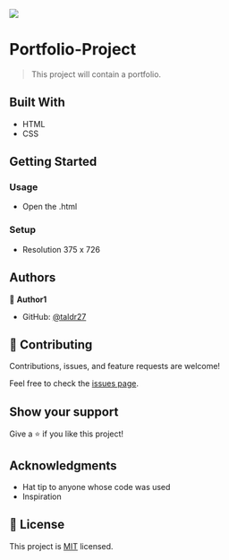 ![](https://img.shields.io/badge/Microverse-blueviolet)

# Portfolio-Project

> This project will contain a portfolio.


## Built With

- HTML
- CSS

## Getting Started

### Usage
- Open the .html

### Setup

- Resolution 375 x 726

## Authors

👤 **Author1**

- GitHub: [@taldr27](https://github.com/taldr27)

## 🤝 Contributing

Contributions, issues, and feature requests are welcome!

Feel free to check the [issues page](../../issues/).

## Show your support

Give a ⭐️ if you like this project!

## Acknowledgments

- Hat tip to anyone whose code was used
- Inspiration

## 📝 License

This project is [MIT](./LICENSE) licensed.
